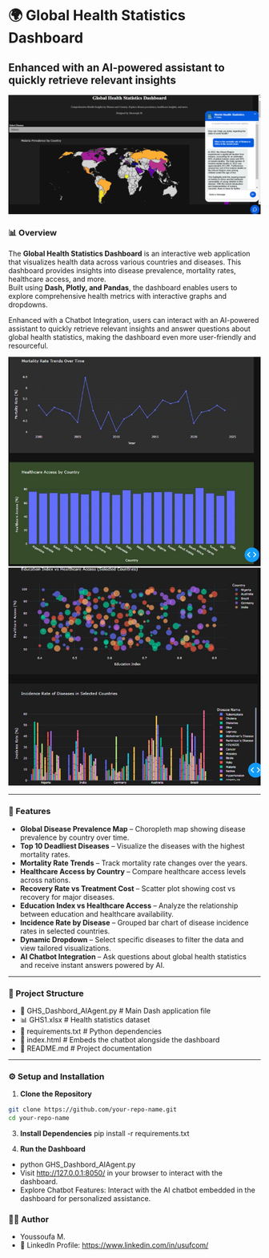# 🌍 Global Health Statistics Dashboard 
## Enhanced with an AI-powered assistant to quickly retrieve relevant insights

![Global Health Statistics Dashboard Screenshot1](images/ScreenCap1.png)

### 📊 Overview  
The **Global Health Statistics Dashboard** is an interactive web application that visualizes health data across various countries and diseases. This dashboard provides insights into disease prevalence, mortality rates, healthcare access, and more.  
Built using **Dash, Plotly, and Pandas**, the dashboard enables users to explore comprehensive health metrics with interactive graphs and dropdowns. 

Enhanced with a Chatbot Integration, users can interact with an AI-powered assistant to quickly retrieve relevant insights and answer questions about global health statistics, making the dashboard even more user-friendly and resourceful.

![Global Health Statistics Dashboard Screenshot2](images/ScreenCap2.jpeg)
![Global Health Statistics Dashboard Screenshot3](images/ScreenCap3.jpeg)



---

### 🚀 Features  
- **Global Disease Prevalence Map** – Choropleth map showing disease prevalence by country over time.  
- **Top 10 Deadliest Diseases** – Visualize the diseases with the highest mortality rates.  
- **Mortality Rate Trends** – Track mortality rate changes over the years.  
- **Healthcare Access by Country** – Compare healthcare access levels across nations.  
- **Recovery Rate vs Treatment Cost** – Scatter plot showing cost vs recovery for major diseases.  
- **Education Index vs Healthcare Access** – Analyze the relationship between education and healthcare availability.  
- **Incidence Rate by Disease** – Grouped bar chart of disease incidence rates in selected countries.  
- **Dynamic Dropdown** – Select specific diseases to filter the data and view tailored visualizations.
- **AI Chatbot Integration** – Ask questions about global health statistics and receive instant answers powered by AI.

---

### 📂 Project Structure  
- 📄 GHS_Dashbord_AIAgent.py # Main Dash application file
- 📊 GHS1.xlsx # Health statistics dataset
- 📄 requirements.txt # Python dependencies
- 📜 index.html # Embeds the chatbot alongside the dashboard
- 📜 README.md # Project documentation

---

### ⚙️ Setup and Installation  

1. **Clone the Repository**  
```bash
git clone https://github.com/your-repo-name.git
cd your-repo-name
```

3. **Install Dependencies**
pip install -r requirements.txt

4. **Run the Dashboard**
- python GHS_Dashbord_AIAgent.py
- Visit http://127.0.0.1:8050/ in your browser to interact with the dashboard.
- Explore Chatbot Features: Interact with the AI chatbot embedded in the dashboard for personalized assistance.

### 👨‍💻 Author
- Youssoufa M.
- 🔗 LinkedIn Profile: https://www.linkedin.com/in/usufcom/
